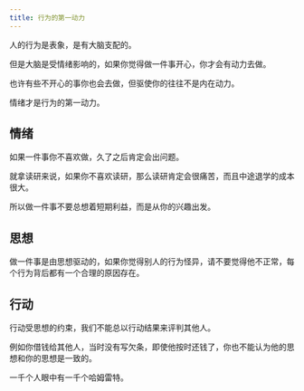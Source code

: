 ```yaml
---
title: 行为的第一动力
---
```


人的行为是表象，是有大脑支配的。

但是大脑是受情绪影响的，如果你觉得做一件事开心，你才会有动力去做。

也许有些不开心的事你也会去做，但驱使你的往往不是内在动力。

情绪才是行为的第一动力。

## 情绪

如果一件事你不喜欢做，久了之后肯定会出问题。

就拿读研来说，如果你不喜欢读研，那么读研肯定会很痛苦，而且中途退学的成本很大。

所以做一件事不要总想着短期利益，而是从你的兴趣出发。

## 思想

做一件事是由思想驱动的，如果你觉得别人的行为怪异，请不要觉得他不正常，每个行为背后都有一个合理的原因存在。

## 行动

行动受思想的约束，我们不能总以行动结果来评判其他人。

例如你借钱给其他人，当时没有写欠条，即使他按时还钱了，你也不能认为他的思想和你的思想是一致的。

一千个人眼中有一千个哈姆雷特。